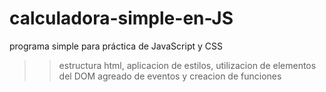 # calculadora-simple-en-JS
programa simple para práctica de JavaScript y CSS
>> estructura html, aplicacion de estilos, utilizacion de elementos del DOM
>> agreado de eventos y creacion de funciones
